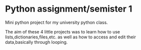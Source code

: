 # Python assignment/semister 1
Mini python project for my university python class.

The aim of these 4 little projects was to learn how to use lists,dictionaries,files,etc. as well as how to access and edit their data,basically through looping.
